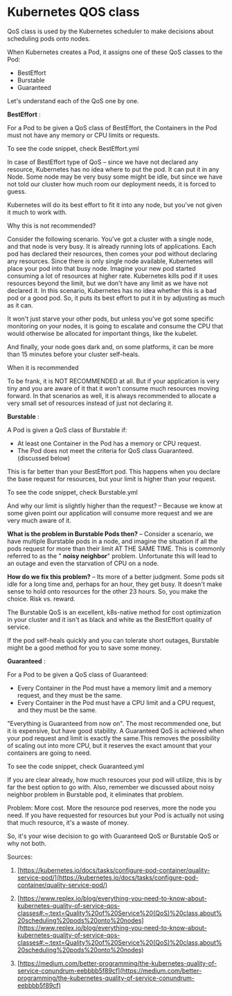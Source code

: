 # Kubernetes QOS class

QoS class is used by the Kubernetes scheduler to make decisions about scheduling pods onto nodes.

When Kubernetes creates a Pod, it assigns one of these QoS classes to the Pod:

- BestEffort
- Burstable
- Guaranteed

Let&#39;s understand each of the QoS one by one.

**BestEffort** :

For a Pod to be given a QoS class of BestEffort, the Containers in the Pod must not have any memory or CPU limits or requests.

To see the code snippet, check BestEffort.yml

In case of BestEffort type of QoS – since we have not declared any resource, Kubernetes has no idea where to put the pod. It can put it in any Node. Some node may be very busy some might be idle, but since we have not told our cluster how much room our deployment needs, it is forced to guess.

Kubernetes will do its best effort to fit it into any node, but you&#39;ve not given it much to work with.

Why this is not recommended?

Consider the following scenario. You&#39;ve got a cluster with a single node, and that node is very busy. It is already running lots of applications. Each pod has declared their resources, then comes your pod without declaring any resources. Since there is only single node available, Kubernetes will place your pod into that busy node.
 Imagine your new pod started consuming a lot of resources at higher rate. Kubernetes kills pod if it uses resources beyond the limit, but we don&#39;t have any limit as we have not declared it. In this scenario, Kubernetes has no idea whether this is a bad pod or a good pod. So, it puts its best effort to put it in by adjusting as much as it can.

It won&#39;t just starve your other pods, but unless you&#39;ve got some specific monitoring on your nodes, it is going to escalate and consume the CPU that would otherwise be allocated for important things, like the kubelet.

And finally, your node goes dark and, on some platforms, it can be more than 15 minutes before your cluster self-heals.

When it is recommended

To be frank, it is NOT RECOMMENDED at all. But if your application is very tiny and you are aware of it that it won&#39;t consume much resources moving forward. In that scenarios as well, it is always recommended to allocate a very small set of resources instead of just not declaring it.

**Burstable** :

A Pod is given a QoS class of Burstable if:

- At least one Container in the Pod has a memory or CPU request.
- The Pod does not meet the criteria for QoS class Guaranteed. (discussed below)

This is far better than your BestEffort pod. This happens when you declare the base request for resources, but your limit is higher than your request.

To see the code snippet, check Burstable.yml

And why our limit is slightly higher than the request? – Because we know at some given point our application will consume more request and we are very much aware of it.

**What is the problem in Burstable Pods then?** – Consider a scenario, we have multiple Burstable pods in a node, and imagine the situation if all the pods request for more than their limit AT THE SAME TIME. This is commonly referred to as the &quot; **noisy neighbor**&quot; problem. Unfortunate this will lead to an outage and even the starvation of CPU on a node.

**How do we fix this problem?** – Its more of a better judgment. Some pods sit idle for a long time and, perhaps for an hour, they get busy. It doesn&#39;t make sense to hold onto resources for the other 23 hours. So, you make the choice. Risk vs. reward.

The Burstable QoS is an excellent, k8s-native method for cost optimization in your cluster and it isn&#39;t as black and white as the BestEffort quality of service.

If the pod self-heals quickly and you can tolerate short outages, Burstable might be a good method for you to save some money.

**Guaranteed** :

For a Pod to be given a QoS class of Guaranteed:

- Every Container in the Pod must have a memory limit and a memory request, and they must be the same.
- Every Container in the Pod must have a CPU limit and a CPU request, and they must be the same.

&quot;Everything is Guaranteed from now on&quot;. The most recommended one, but it is expensive, but have good stability. A Guaranteed QoS is achieved when your pod request and limit is exactly the same.This removes the possibility of scaling out into more CPU, but it reserves the exact amount that your containers are going to need.

To see the code snippet, check Guaranteed.yml

If you are clear already, how much resources your pod will utilize, this is by far the best option to go with. Also, remember we discussed about noisy neighbor problem in Burstable pod, it eliminates that problem.

Problem: More cost. More the resource pod reserves, more the node you need. If you have requested for resources but your Pod is actually not using that much resource, it&#39;s a waste of money.

So, it&#39;s your wise decision to go with Guaranteed QoS or Burstable QoS or why not both.

Sources:

1. [https://kubernetes.io/docs/tasks/configure-pod-container/quality-service-pod/](https://kubernetes.io/docs/tasks/configure-pod-container/quality-service-pod/)

1. [https://www.replex.io/blog/everything-you-need-to-know-about-kubernetes-quality-of-service-qos-classes#:~:text=Quality%20of%20Service%20(QoS)%20class,about%20scheduling%20pods%20onto%20nodes](https://www.replex.io/blog/everything-you-need-to-know-about-kubernetes-quality-of-service-qos-classes#:~:text=Quality%20of%20Service%20(QoS)%20class,about%20scheduling%20pods%20onto%20nodes)

2. [https://medium.com/better-programming/the-kubernetes-quality-of-service-conundrum-eebbbb5f89cf](https://medium.com/better-programming/the-kubernetes-quality-of-service-conundrum-eebbbb5f89cf)